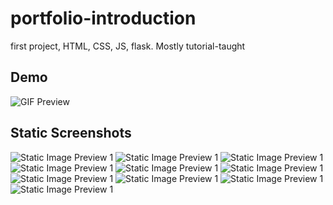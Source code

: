 # portfolio-introduction
first project, HTML, CSS, JS, flask. Mostly tutorial-taught


Demo
-------------------
![GIF Preview](https://github.com/chewyixin99/portfolio-introduction/blob/main/demo_visuals/demo_videos/lowres.gif)

Static Screenshots
--------------------
![Static Image Preview 1](https://github.com/chewyixin99/portfolio-introduction/blob/2ab3d2df0c44309f6f8681bdef8e4617e655986c/portfolio%20HTML-CSS/demo_visuals/demo_images/0.jpg)
![Static Image Preview 1](https://github.com/chewyixin99/portfolio-introduction/blob/main/demo_visuals/demo_images/1.jpg)
![Static Image Preview 1](https://github.com/chewyixin99/portfolio-introduction/blob/main/demo_visuals/demo_images/2.jpg)
![Static Image Preview 1](https://github.com/chewyixin99/portfolio-introduction/blob/main/demo_visuals/demo_images/3.jpg)
![Static Image Preview 1](https://github.com/chewyixin99/portfolio-introduction/blob/main/demo_visuals/demo_images/4.jpg)
![Static Image Preview 1](https://github.com/chewyixin99/portfolio-introduction/blob/main/demo_visuals/demo_images/5.jpg)
![Static Image Preview 1](https://github.com/chewyixin99/portfolio-introduction/blob/main/demo_visuals/demo_images/6.jpg)
![Static Image Preview 1](https://github.com/chewyixin99/portfolio-introduction/blob/main/demo_visuals/demo_images/7.jpg)
![Static Image Preview 1](https://github.com/chewyixin99/portfolio-introduction/blob/main/demo_visuals/demo_images/8.jpg)
![Static Image Preview 1](https://github.com/chewyixin99/portfolio-introduction/blob/main/demo_visuals/demo_images/9.jpg)
